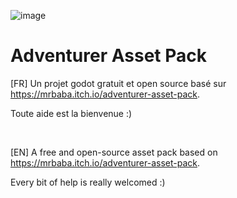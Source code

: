 ![image](https://user-images.githubusercontent.com/7337158/161950763-c071386a-32d6-4eeb-af73-b8eb07372e35.png)

# Adventurer Asset Pack

[FR] Un projet godot gratuit et open source basé sur https://mrbaba.itch.io/adventurer-asset-pack.

Toute aide est la bienvenue :)

<br/>

[EN] A free and open-source asset pack based on https://mrbaba.itch.io/adventurer-asset-pack.

Every bit of help is really welcomed :)
